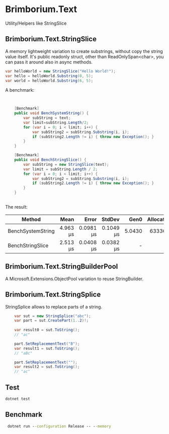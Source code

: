 # Brimborium.Text

Utility/Helpers like StringSlice

## Brimborium.Text.StringSlice

A memory lightweight variation to create substrings, without copy the string value itself.
It's public readonly struct, other than ReadOnlySpan&lt;char&gt;, you can pass it around also in async methods.

```C#
var helloWorld = new StringSlice("Hello World!");
var hello = helloWorld.Substring(0, 5);
var world = helloWorld.Substring(6, 5);
```



A benchmark:

```C#

    
    [Benchmark]
    public void BenchSystemString() {
        var subString = text;
        var limit=subString.Length/2;
        for (var i = 0; i < limit; i++) {
            var subString2 = subString.Substring(i, i);
            if (subString2.Length != i) { throw new Exception(); }
        }
    }

    [Benchmark]
    public void BenchStringSlice() {
        var subString = new StringSlice(text);
        var limit = subString.Length / 2;
        for (var i = 0; i < limit; i++) {
            var subString2 = subString.Substring(i, i);
            if (subString2.Length != i) { throw new Exception(); }
        }
    }
    
```

The result:

|            Method |     Mean |     Error |    StdDev |   Gen0 | Allocated |
|------------------ |---------:|----------:|----------:|-------:|----------:|
| BenchSystemString | 4.963 μs | 0.0981 μs | 0.1049 μs | 5.0430 |   63336 B |
|  BenchStringSlice | 2.513 μs | 0.0408 μs | 0.0382 μs |      - |         - |


## Brimborium.Text.StringBuilderPool

A Microsoft.Extensions.ObjectPool variation to reuse StringBuilder.

## Brimborium.Text.StringSplice

StringSplice allows to replace parts of a string.

```C#
    var sut = new StringSplice("abc");
    var part = sut.CreatePart(1..2)!;
    
    var result0 = sut.ToString();
    // "ac"

    part.SetReplacementText("B");
    var result1 = sut.ToString();
    // "aBc"

    part.SetReplacementText("");
    var result2 = sut.ToString();
    // "ac"

```

## Test

```cmd
dotnet test
```

## Benchmark

```cmd
 dotnet run --configuration Release -- --memory
```